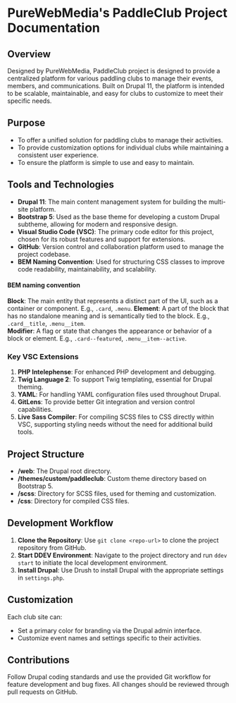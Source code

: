 
# PureWebMedia's PaddleClub Project Documentation

## Overview

Designed by PureWebMedia, PaddleClub project is designed to provide a centralized platform for various paddling clubs to manage their events, members, and communications. Built on Drupal 11, the platform is intended to be scalable, maintainable, and easy for clubs to customize to meet their specific needs. 

## Purpose

- To offer a unified solution for paddling clubs to manage their activities.
- To provide customization options for individual clubs while maintaining a consistent user experience.
- To ensure the platform is simple to use and easy to maintain.

## Tools and Technologies

- **Drupal 11**: The main content management system for building the multi-site platform.
- **Bootstrap 5**: Used as the base theme for developing a custom Drupal subtheme, allowing for modern and responsive design.
- **Visual Studio Code (VSC)**: The primary code editor for this project, chosen for its robust features and support for extensions.
- **GitHub**: Version control and collaboration platform used to manage the project codebase.
- **BEM Naming Convention**: Used for structuring CSS classes to improve code readability, maintainability, and scalability.

#### BEM naming convention 
**Block**: The main entity that represents a distinct part of the UI, such as a container or component. E.g., `.card`, `.menu`. 
**Element**: A part of the block that has no standalone meaning and is semantically tied to the block. E.g., `.card__title`, `.menu__item`.  
**Modifier**: A flag or state that changes the appearance or behavior of a block or element. E.g., `.card--featured`, `.menu__item--active`.

### Key VSC Extensions

1. **PHP Intelephense**: For enhanced PHP development and debugging.
2. **Twig Language 2**: To support Twig templating, essential for Drupal theming.
3. **YAML**: For handling YAML configuration files used throughout Drupal.
4. **GitLens**: To provide better Git integration and version control capabilities.
5. **Live Sass Compiler**: For compiling SCSS files to CSS directly within VSC, supporting styling needs without the need for additional build tools.

## Project Structure

- **/web**: The Drupal root directory.
- **/themes/custom/paddleclub**: Custom theme directory based on Bootstrap 5.
- **/scss**: Directory for SCSS files, used for theming and customization.
- **/css**: Directory for compiled CSS files.

## Development Workflow

1. **Clone the Repository**: Use `git clone <repo-url>` to clone the project repository from GitHub.
2. **Start DDEV Environment**: Navigate to the project directory and run `ddev start` to initiate the local development environment.
3. **Install Drupal**: Use Drush to install Drupal with the appropriate settings in `settings.php`.

## Customization

Each club site can:
- Set a primary color for branding via the Drupal admin interface.
- Customize event names and settings specific to their activities.

## Contributions

Follow Drupal coding standards and use the provided Git workflow for feature development and bug fixes. All changes should be reviewed through pull requests on GitHub.


